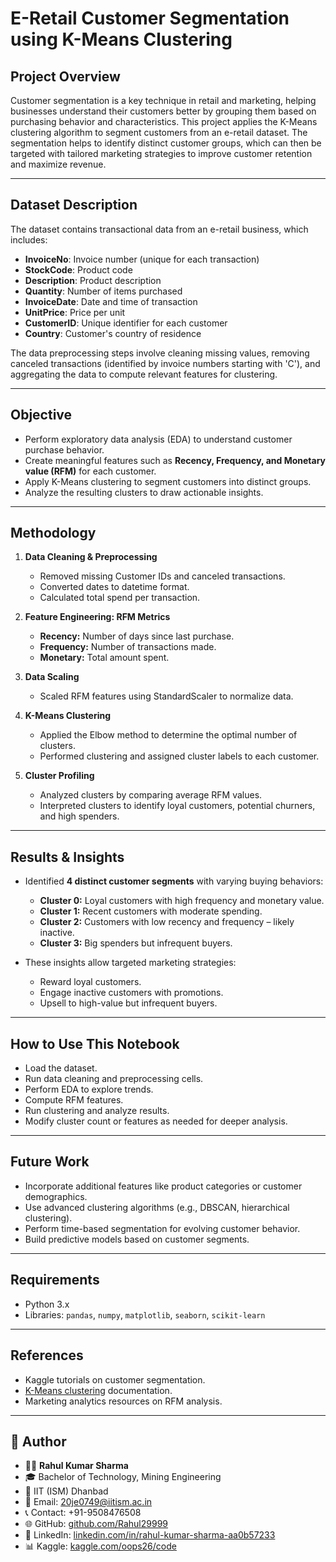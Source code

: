 # E-Retail Customer Segmentation using K-Means Clustering

## Project Overview

Customer segmentation is a key technique in retail and marketing, helping businesses understand their customers better by grouping them based on purchasing behavior and characteristics. This project applies the K-Means clustering algorithm to segment customers from an e-retail dataset. The segmentation helps to identify distinct customer groups, which can then be targeted with tailored marketing strategies to improve customer retention and maximize revenue.

---

## Dataset Description

The dataset contains transactional data from an e-retail business, which includes:

* **InvoiceNo**: Invoice number (unique for each transaction)
* **StockCode**: Product code
* **Description**: Product description
* **Quantity**: Number of items purchased
* **InvoiceDate**: Date and time of transaction
* **UnitPrice**: Price per unit
* **CustomerID**: Unique identifier for each customer
* **Country**: Customer's country of residence

The data preprocessing steps involve cleaning missing values, removing canceled transactions (identified by invoice numbers starting with 'C'), and aggregating the data to compute relevant features for clustering.

---

## Objective

* Perform exploratory data analysis (EDA) to understand customer purchase behavior.
* Create meaningful features such as **Recency, Frequency, and Monetary value (RFM)** for each customer.
* Apply K-Means clustering to segment customers into distinct groups.
* Analyze the resulting clusters to draw actionable insights.

---

## Methodology

1. **Data Cleaning & Preprocessing**

   * Removed missing Customer IDs and canceled transactions.
   * Converted dates to datetime format.
   * Calculated total spend per transaction.

2. **Feature Engineering: RFM Metrics**

   * **Recency:** Number of days since last purchase.
   * **Frequency:** Number of transactions made.
   * **Monetary:** Total amount spent.

3. **Data Scaling**

   * Scaled RFM features using StandardScaler to normalize data.

4. **K-Means Clustering**

   * Applied the Elbow method to determine the optimal number of clusters.
   * Performed clustering and assigned cluster labels to each customer.

5. **Cluster Profiling**

   * Analyzed clusters by comparing average RFM values.
   * Interpreted clusters to identify loyal customers, potential churners, and high spenders.

---

## Results & Insights

* Identified **4 distinct customer segments** with varying buying behaviors:

  * **Cluster 0:** Loyal customers with high frequency and monetary value.
  * **Cluster 1:** Recent customers with moderate spending.
  * **Cluster 2:** Customers with low recency and frequency – likely inactive.
  * **Cluster 3:** Big spenders but infrequent buyers.

* These insights allow targeted marketing strategies:

  * Reward loyal customers.
  * Engage inactive customers with promotions.
  * Upsell to high-value but infrequent buyers.

---

## How to Use This Notebook

* Load the dataset.
* Run data cleaning and preprocessing cells.
* Perform EDA to explore trends.
* Compute RFM features.
* Run clustering and analyze results.
* Modify cluster count or features as needed for deeper analysis.

---

## Future Work

* Incorporate additional features like product categories or customer demographics.
* Use advanced clustering algorithms (e.g., DBSCAN, hierarchical clustering).
* Perform time-based segmentation for evolving customer behavior.
* Build predictive models based on customer segments.

---

## Requirements

* Python 3.x
* Libraries: `pandas`, `numpy`, `matplotlib`, `seaborn`, `scikit-learn`

---

## References

* Kaggle tutorials on customer segmentation.
* [K-Means clustering](https://scikit-learn.org/stable/modules/generated/sklearn.cluster.KMeans.html) documentation.
* Marketing analytics resources on RFM analysis.

---

## 👤 Author

* 👨‍💻 **Rahul Kumar Sharma**
* 🎓 Bachelor of Technology, Mining Engineering
* 🏫 IIT (ISM) Dhanbad
* 📧 Email: [20je0749@iitism.ac.in](mailto:20je0749@iitism.ac.in)
* 📞 Contact: +91-9508476508
* 🌐 GitHub: [github.com/Rahul29999](https://github.com/Rahul29999)
* 🔗 LinkedIn: [linkedin.com/in/rahul-kumar-sharma-aa0b57233](https://linkedin.com/in/rahul-kumar-sharma-aa0b57233)
* 📊 Kaggle: [kaggle.com/oops26/code](https://www.kaggle.com/oops26/code)
